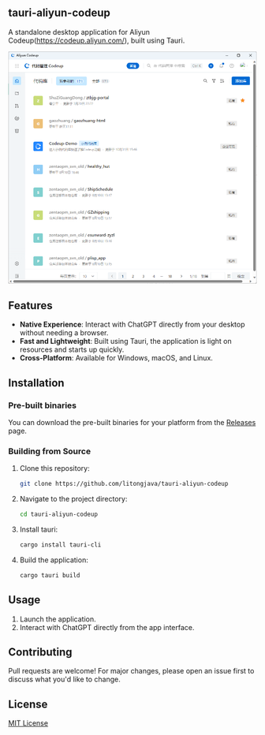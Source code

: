 ## tauri-aliyun-codeup

A standalone desktop application for Aliyun Codeup(https://codeup.aliyun.com/), built using Tauri.

![1](readme_files/1.png)

## Features
* **Native Experience**: Interact with ChatGPT directly from your desktop without needing a browser.
* **Fast and Lightweight**: Built using Tauri, the application is light on resources and starts up quickly.
* **Cross-Platform**: Available for Windows, macOS, and Linux.

## Installation

### Pre-built binaries
You can download the pre-built binaries for your platform from the [Releases](https://github.com/litongjava/tauri-aliyun-codeup/releases) page.

### Building from Source

1. Clone this repository:
    ```bash
    git clone https://github.com/litongjava/tauri-aliyun-codeup
    ```
2. Navigate to the project directory:
    ```bash
    cd tauri-aliyun-codeup
    ```
3. Install tauri:
    ```bash
    cargo install tauri-cli
    ```
4. Build the application:
    ```bash
    cargo tauri build
    ```

## Usage

1. Launch the application.
2. Interact with ChatGPT directly from the app interface.

## Contributing

Pull requests are welcome! For major changes, please open an issue first to discuss what you'd like to change.

## License

[MIT License](LICENSE)


